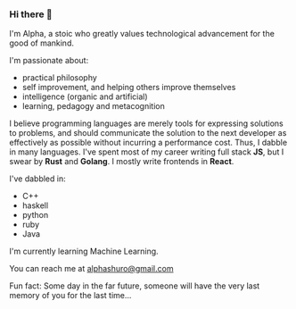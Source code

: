 ### Hi there 👋

I'm Alpha, a stoic who greatly values technological advancement for the good of mankind. 

I'm passionate about:
- practical philosophy
- self improvement, and helping others improve themselves
- intelligence (organic and artificial)
- learning, pedagogy and metacognition

I believe programming languages are merely tools for expressing solutions to problems, and should communicate the solution to the next developer as effectively as possible without incurring a performance cost. Thus, I dabble in many languages.
I've spent most of my career writing full stack **JS**, but I swear by **Rust** and **Golang**. I mostly write frontends in **React**.

I've dabbled in:
- C++
- haskell
- python
- ruby
- Java

I'm currently learning Machine Learning.

You can reach me at alphashuro@gmail.com

Fun fact: Some day in the far future, someone will have the very last memory of you for the last time...

<!--
**alphashuro/alphashuro** is a ✨ _special_ ✨ repository because its `README.md` (this file) appears on your GitHub profile.

Here are some ideas to get you started:

- 🔭 I’m currently working on ...
- 🌱 I’m currently learning ...
- 👯 I’m looking to collaborate on ...
- 🤔 I’m looking for help with ...
- 💬 Ask me about ...
- 📫 How to reach me: ...
- 😄 Pronouns: ...
- ⚡ Fun fact: ...
-->
